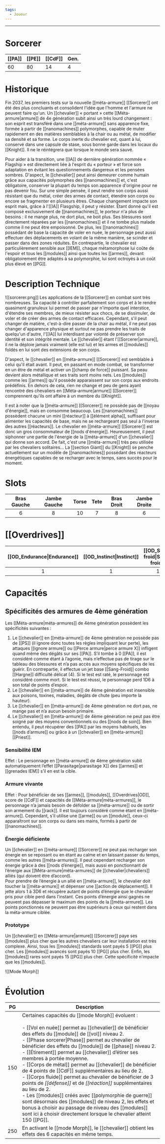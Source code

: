 ```yaml
---
tags:
  - Joueur
---
```


___
# Sorcerer

| [[PA]] | [[PE]] | [[CdF]] | Gen. |
| ------ | ------ | ------- | ---- |
| 60     | 80     | 14      | 4    |
# Historique

Fin 2037, les premiers tests sur la nouvelle [[méta-armure]] [[Sorcerer]] ont été des plus concluants et consolident l'idée que l'homme et l'armure ne peuvent faire qu'un. Un [[chevalier]] « portant » cette [[Méta-armure|armure]] de 4e génération subit ainsi un très lourd changement : son esprit est transféré dans une [[méta-armure]] sans apparence fixe, formée à partir de [[nanomachines]] polymorphes, capable de muter rapidement en des matières semblables à la chair ou au métal, de modifier sa densité et sa forme. Le corps inerte du chevalier est, quant à lui, conservé dans une capsule de stase, sous bonne garde dans les locaux du [[Knight]]. Il ne le réintégrera que lorsque le monde sera sauvé.

Pour aider à la transition, une [[IA]] de dernière génération nommée « Flagship » est directement liée à l'esprit du « porteur » et force son adaptation en évitant les questionnements dangereux et les pensées sombres. D'aspect, le [[chevalier]] peut ainsi demeurer comme humain grâce aux capacités polymorphes des [[nanomachines]] et, c'est obligatoire, conserver la plupart du temps son apparence d'origine pour ne pas devenir fou. Sur une simple pensée, il peut rendre son corps aussi résistant que du métal, créer des armes de contact, étendre son corps ou encore se fragmenter en plusieurs êtres. Chaque changement impacte son esprit mais, grâce à l'[[IA]] Flasgship, il peut y résister. Étant donné qu'il est composé exclusivement de [[nanomachines]], le porteur n'a plus de besoins : il ne mange plus, ne dort plus, ne boit plus. Ses blessures sont directement réparées par les [[nanomachines]] et il ne tombe plus malade comme il ne peut être empoisonné. De plus, les [[nanomachines]] possédant de base la capacité de voler en nuée, le personnage peut aussi effectuer des déplacements en volant de la même manière, se scinder et passer dans des zones réduites. En contrepartie, le chevalier est particulièrement sensible aux [[IEM]], chaque métamorphose lui coûte de l'espoir et tous les [[modules]] ainsi que toutes les [[armes]], devant obligatoirement être adaptés à sa polymorphie, lui sont octroyés à un coût plus élevé en [[PG]].

# Description Technique
![[sorcerer.png]]
Les applications de la [[Sorcerer]] en combat sont très nombreuses. Sa capacité à contrôler parfaitement son corps et à le rendre quasiment granuleux lui permet de passer par n'importe quel interstice, d'étendre ses membres, de mieux résister aux chocs, de se dissimuler, de voler et de créer des armes de contact efficaces. Cependant, s'il peut changer de matière, c'est-à-dire passer de la chair au métal, il ne peut pas changer d'apparence physique et surtout ne pas prendre les traits de quelqu'un d'autre, l'[[IA]] lui interdisant par volonté de préserver son identité et son intégrité mentale. Le [[chevalier]] étant l'[[Sorcerer|armure]], il ne la déploie jamais vraiment (elle est lui) et les armes et [[modules]] foldés en lui sont des extensions de son corps.

D'aspect, le [[chevalier]] en [[méta-armure]] [[Sorcerer]] est semblable à celui qu'il était avant. Il peut, en passant en mode combat, se transformer en un être de métal et activer un [[champ de force]] puissant. Sa peau devient alors métallique et ses traits sont moins nets. Les [[modules]] comme les [[armes]] qu'il possède apparaissent sur son corps aux endroits prédéfinis. En dehors de cela, rien ne change et peu de gens ayant rencontré des chevaliers en [[Méta-armure|armure]] [[Sorcerer]] comprennent qu'ils ont affaire à un membre du [[Knight]].

Il est à noter que la [[méta-armure]] [[Sorcerer]] ne possède pas de [[noyau d'énergie]], mais en consomme beaucoup. Les [[nanomachines]] possèdent chacune un mini [[réacteur]] à [[élément alpha]], suffisant pour alimenter les capacités de base, mais ne se rechargeant pas seul à l'inverse des autres [[réacteurs]]. Le chevalier en [[méta-armure]] [[Sorcerer]] est donc un gros consommateur de [[nods d'énergie]]. Heureusement, il peut siphonner une partie de l'énergie de la [[méta-armure]] d'un [[chevalier]] qui donne son accord. De fait, c'est une [[méta-armure]] très peu utilisée par les chevaliers solitaires... La [[section Giant]] du [[Knight]] se penche actuellement sur un modèle de [[nanomachines]] possédant des réacteurs énergétiques capables de se recharger avec le temps, sans succès pour le moment.
# Slots

| Bras Gauche | Jambe Gauche | Torse | Tete | Bras Droit | Jambe Droite |
| :---------: | :----------: | :---: | :--: | :--------: | :----------: |
|      6      |      8       |  10   |  7   |     8      |      6       |
# [[Overdrives]]

| [[OD_Endurance\|Endurance]] | [[OD_Instinct\|Instinct]] | [[OD_Sang-froid\|Sang-froid]] | [[OD_Dextérité\|Dextérité]] |
| :-------------------------: | :-----------------------: | :---------------------------: | :-------------------------: |
|              1              |             1             |               1               |              1              |
# Capacités

## Spécificités des armures de 4ème génération

Les [[Méta-armure|méta-armures]] de 4ème génération possèdent les spécificités suivantes :

1. Le [[chevalier]] en [[méta-armure]] de 4ème génération ne possède pas de [[PS]] (il ignore donc toutes les règles impliquant leur perte), les attaques [[ignore armure]] ou [[Perce armure|perce armure X]] infligent quand même des dégâts sur ses [[PA]]. S’il tombe à 0 [[PA]], il est considéré comme étant à l’agonie, mais n’effectue pas de tirage sur le tableau des blessures et n’a pas accès aux moyens spécifiques de les guérir. En contrepartie, il effectue un jet base [[Sang-Froid]] combo [[Hargne]] difficulté délicat (4). Si le test est raté, le personnage est considéré comme mort. Si le test est réussi, le personnage perd 1D6 à son total de points d’espoir.
2. Le [[chevalier]] en [[méta-armure]] de 4ème génération est insensible aux poisons, toxines, maladies, dégâts de chute (peu importe la hauteur).
3. Le [[chevalier]] en [[méta-armure]] de 4ème génération ne dort pas, ne mange pas et n’a aucun besoin primaire.
4. Le [[chevalier]] en [[méta-armure]] de 4ème génération ne peut pas être soigné par des moyens conventionnels ou des [[nods de soin]]. Bien entendu, il peut récupérer des [[PA]] par les moyens habituels, les [[nods d’armure]] ou grâce à un [[chevalier]] en [[méta-armure]] [[Priest]].

### Sensibilité IEM

Effet : Le personnage en [[méta-armure]] de 4ème génération subit automatiquement l’effet [[Parasitage|parasitage X]] des [[armes]] et [[grenades IEM]] s’il en est la cible.

### Armure vivante

Effet : Pour bénéficier de ses [[armes]], [[modules]], [[Overdrives|OD]], score de [[CdF]] et capacités de [[Méta-armure|méta-armures]], le personnage n’a jamais besoin de défolder sa [[méta-armure]] ou de sortir son armement du [[rack]]. Il est toujours considéré comme étant en [[méta-armure]]. Cependant, s’il utilise une [[arme]] ou un [[module]], ceux-ci apparaîtront sur son corps ou dans ses mains, formés à partir de [[nanomachines]].

### Énergie déficiente

Un [[chevalier]] en [[méta-armure]] [[Sorcerer]] ne peut pas recharger son énergie en se reposant ou en étant au calme et en laissant passer du temps, comme les autres [[méta-armures]]. Il peut cependant recharger son énergie grâce à des [[nods d’énergie]], mais aussi en ponctionnant de l’énergie aux [[Méta-armure|méta-armures]] de [[chevalier|chevaliers]] alliés (qui doivent être d’accord).  
Pour prendre de l’énergie à un allié en [[méta-armure]], le chevalier doit toucher la [[méta-armure]] et dépenser une [[action de déplacement]]. Il jette alors 1 à 3D6 et récupère autant de points d’énergie que le chevalier pris pour cible perd dans l’instant. Ces points d’énergie ainsi gagnés ne peuvent pas dépasser le maximum des points de la [[méta-armure]]. Les points ponctionnés ne peuvent pas être supérieurs à ceux qui restent dans la méta-armure ciblée.

### Prototype

Un [[chevalier]] en [[Méta-armure|armure]] [[Sorcerer]] paye ses [[modules]] plus cher que les autres chevaliers car leur installation est très complexe. Ainsi, tous les [[modules]] standards sont payés 5 [[PG]] plus cher. Les [[modules]] avancés sont payés 10 [[PG]] plus cher. Enfin, les [[modules]] rares sont payés 15 [[PG]] plus cher. Cette spécificité n’impacte que les [[modules]].


![[Mode Morph]]

# Évolution

| PG  | Description                                                                                                                                                                                                                                                                                                                                                                                                                                                                                                                                                                                                                                                                                                                                                                                                                                                                  |
| :-: | ---------------------------------------------------------------------------------------------------------------------------------------------------------------------------------------------------------------------------------------------------------------------------------------------------------------------------------------------------------------------------------------------------------------------------------------------------------------------------------------------------------------------------------------------------------------------------------------------------------------------------------------------------------------------------------------------------------------------------------------------------------------------------------------------------------------------------------------------------------------------------- |
| 150 | Certaines capacités du [[mode Morph]] évoluent :<br><br>- [[Vol en nuée]] permet au [[chevalier]] de bénéficier des effets du [[module]] de [[vol]] niveau 2.<br>- [[Phase sorcerer\|Phase]] permet au chevalier de bénéficier des effets du [[module]] de [[phase]] niveau 2.<br>- [[Étirement]] permet au [[chevalier]] d’étirer ses membres à portée moyenne.<br>- [[Corps de métal]] permet au [[chevalier]] de bénéficier de 4 points de [[CdF]] supplémentaires au lieu de 2.<br>- [[Corps fluide]] permet au chevalier de bénéficier de 3 points de _[[défense]]_ et de _[[réaction]]_ supplémentaires au lieu de 2.<br>- Les [[modules]] créés avec [[polymorphie de guerre]] sont désormais des [[modules]] de niveau 2, les effets et bonus à choisir au passage de niveau des [[modules]] sont ici à choisir directement lorsque le chevalier atteint 150 [[PG]]. |
| 250 | En activant le [[mode Morph]], le [[chevalier]] obtient les effets des 6 capacités en même temps.                                                                                                                                                                                                                                                                                                                                                                                                                                                                                                                                                                                                                                                                                                                                                                            |

